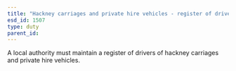 ```yaml
---
title: "Hackney carriages and private hire vehicles - register of drivers"
esd_id: 1507
type: duty
parent_id:  
---
```


A local authority must maintain a register of drivers of hackney carriages and private hire vehicles.

